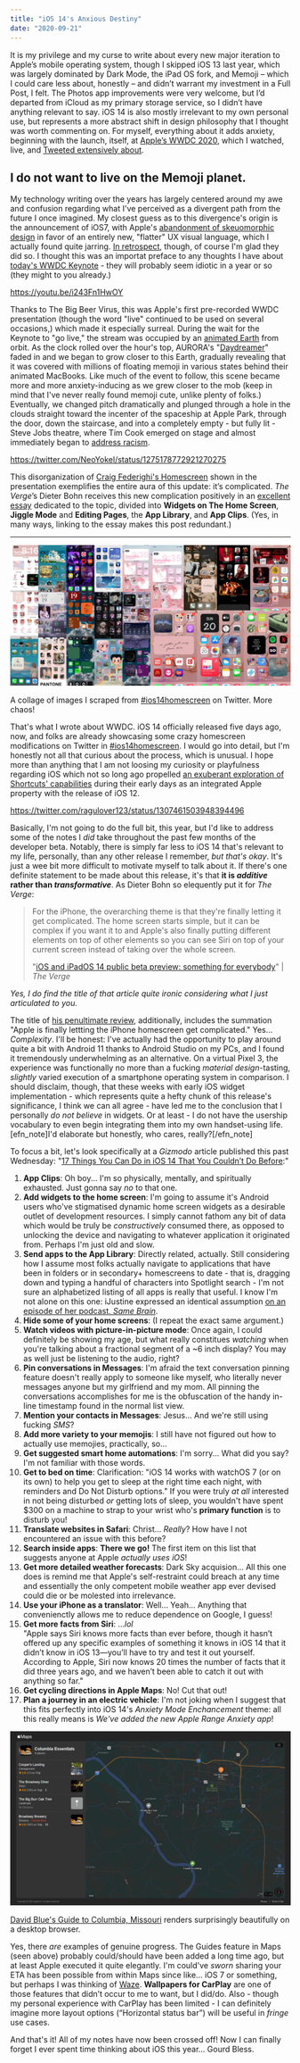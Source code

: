 ```yaml
---
title: "iOS 14's Anxious Destiny"
date: "2020-09-21"
---
```


It is my privilege and my curse to write about every new major iteration to Apple’s mobile operating system, though I skipped iOS 13 last year, which was largely dominated by Dark Mode, the iPad OS fork, and Memoji – which I could care less about, honestly – and didn’t warrant my investment in a Full Post, I felt. The Photos app improvements were very welcome, but I’d departed from iCloud as my primary storage service, so I didn’t have anything relevant to say. iOS 14 is also mostly irrelevant to my own personal use, but represents a more abstract shift in design philosophy that I thought was worth commenting on. For myself, everything about it adds anxiety, beginning with the launch, itself, at [Apple’s WWDC 2020](https://youtu.be/GEZhD3J89ZE), which I watched, live, and [Tweeted extensively about](https://twitter.com/i/events/1275137514609823751?s=20).

## I do not want to live on the Memoji planet.

My technology writing over the years has largely centered around my awe and confusion regarding what I've perceived as a divergent path from the future I once imagined. My closest guess as to this divergence's origin is the announcement of iOS7, with Apple's [abandonment of skeuomorphic design](https://www.theguardian.com/technology/shortcuts/2013/jun/12/skeuomorphism-apple-ditched-ios7) in favor of an entirely new, "flatter" UX visual language, which I actually found quite jarring. [In retrospect](https://snap.as/extratone/retrospective), though, of course I'm glad they did so. I thought this was an importat preface to any thoughts I have about [today's WWDC Keynote](https://youtu.be/GEZhD3J89ZE) - they will probably seem idiotic in a year or so (they might to you already.)

https://youtu.be/i243Fn1HwOY

Thanks to The Big Beer Virus, this was Apple's first pre-recorded WWDC presentation (though the word "live" continued to be used on several occasions,) which made it especially surreal. During the wait for the Keynote to "go live," the stream was occupied by an [animated Earth](https://twitter.com/GoncaloCdM/status/1275110234000969728) from orbit. As the clock rolled over the hour's top, AURORA's "[Daydreamer](https://song.link/us/i/1457598185)" faded in and we began to grow closer to this Earth, gradually revealing that it was covered with millions of floating memoji in various states behind their animated MacBooks. Like much of the event to follow, this scene became more and more anxiety-inducing as we grew closer to the mob (keep in mind that I've never really found memoji cute, unlike plenty of folks.) Eventually, we changed pitch dramatically and plunged through a hole in the clouds straight toward the incenter of the spaceship at Apple Park, through the door, down the staircase, and into a completely empty - but fully lit - Steve Jobs theatre, where Tim Cook emerged on stage and almost immediately began to [address racism](https://www.inputmag.com/tech/apple-wwdc-virtual-event-tim-cook-addresses-black-lives-matter-racism).

https://twitter.com/NeoYokel/status/1275178772921270275

This disorganization of [Craig Federighi's Homescreen](https://twitter.com/NeoYokel/status/1275178772921270275) shown in the presentation exemplifies the entire aura of this update: it’s complicated. _The Verge_’s Dieter Bohn receives this new complication positively in an [excellent essay](https://www.theverge.com/2020/6/24/21299924/ios-14-iphone-wwdc-2020-apple-home-screen-widgets-app-library-clips-pages-complexity) dedicated to the topic, divided into **Widgets on The Home Screen**, **Jiggle Mode** and **Editing Pages**, the **App Library**, and **App Clips**. (Yes, in many ways, linking to the essay makes this post redundant.)

* * *

![](images/iOS-14-Homescreen-Twiter-Collage-scaled.jpg)

A collage of images I scraped from [#ios14homescreen](https://twitter.com/search?q=%23ios14homescreen&src=typeahead_click&f=image) on Twitter. More chaos!

That's what I wrote about WWDC. iOS 14 officially released five days ago, now, and folks are already showcasing some crazy homescreen modifications on Twitter in [#ios14homescreen](https://twitter.com/search?q=%23ios14homescreen&src=typeahead_click&f=image). I would go into detail, but I'm honestly not all that curious about the process, which is unusual. I hope more than anything that I am not loosing my curiosity or playfulness regarding iOS which not so long ago propelled [an exuberant exploration of Shortcuts' capabilities](https://bilge.world/siri-shortcuts-ios12-review) during their early days as an integrated Apple property with the release of iOS 12.

https://twitter.com/ragulover123/status/1307461503948394496

Basically, I'm not going to do the full bit, this year, but I'd like to address some of the notes I _did_ take throughout the past few months of the developer beta. Notably, there is simply far less to iOS 14 that's relevant to my life, personally, than any other release I remember, _but that's okay_. It's just a wee bit more difficult to motivate myself to talk about it. If there's one definite statement to be made about this release, it's that **it is _additive_ rather than _transformative_**. As Dieter Bohn so elequently put it for _The Verge_:

> For the iPhone, the overarching theme is that they're finally letting it get complicated. The home screen starts simple, but it can be complex if you want it to and Apple's also finally putting different elements on top of other elements so you can see Siri on top of your current screen instead of taking over the whole screen.
> 
> "[iOS and iPadOS 14 public beta preview: something for everybody](https://www.theverge.com/21317904/ios-ipados-14-public-beta-preview-scribble-home-screen-widgets-apple-maps)" | _The Verge_

_Yes, I do find the title of that article quite ironic considering what I just articulated to you._

The title of [his penultimate review](https://www.theverge.com/2020/6/24/21299924/ios-14-iphone-wwdc-2020-apple-home-screen-widgets-app-library-clips-pages-complexity), additionally, includes the summation "Apple is finally lettting the iPhone homescreen get complicated." Yes... _Complexity_. I'll be honest: I've actually had the opportunity to play around quite a bit with Android 11 thanks to Android Studio on my PCs, and I found it tremendously underwhelming as an alternative. On a virtual Pixel 3, the experience was functionally no more than a fucking _material design_\-tasting, _slightly_ varied execution of a smartphone operating system in comparison. I should disclaim, though, that these weeks with early iOS widget implementation - which represents quite a hefty chunk of this release's significance, I think we can all agree - have led me to the conclusion that I personally _do not believe_ in widgets. Or at least - I do not have the usership vocabulary to even begin integrating them into my own handset-using life.\[efn\_note\]I'd elaborate but honestly, who cares, really?\[/efn\_note\]

To focus a bit, let's look specifically at a _Gizmodo_ article published this past Wednesday: "[17 Things You Can Do in iOS 14 That You Couldn’t Do Before](https://gizmodo.com/17-things-you-can-do-in-ios-14-that-you-couldn-t-do-bef-1844975020):"

1. **App Clips**: Oh boy... I'm so physically, mentally, and spiritually exhausted. Just gonna say _no_ to that one.
2. **Add widgets to the home screen**: I'm going to assume it's Android users who've stigmatised dynamic home screen widgets as a desirable outlet of development resources. I simply cannot fathom any bit of data which would be truly be _constructively_ consumed there, as opposed to unlocking the device and navigating to whatever application it originated from. Perhaps I'm just old and slow.
3. **Send apps to the App Library**: Directly related, actually. Still considering how I assume most folks actually navigate to applications that have been in folders or in secondary+ homescreens to date - that is, dragging down and typing a handful of characters into Spotlight search - I'm not sure an alphabetized listing of all apps is really that useful. I know I'm not alone on this one: iJustine expressed an identical assumption [on an episode of her podcast, _Same Brain_](https://anchor.fm/samebrain/episodes/WWDC-Rumors--PS5-hype-and-Animal-Crossing-efmf8f).
4. **Hide some of your home screens**: (I repeat the exact same argument.)
5. **Watch videos with picture-in-picture mode**: Once again, I could definitely be showing my age, but what really constitues _watching_ when you're talking about a fractional segment of a ~6 inch display? You may as well just be listening to the audio, right?
6. **Pin conversations in Messages**: I'm afraid the text conversation pinning feature doesn't really apply to someone like myself, who literally never messages anyone but my girlfriend and my mom. All pinning the conversations accomplishes for me is the obfuscation of the handy in-line timestamp found in the normal list view.
7. **Mention your contacts in Messages**: Jesus... And we're still using fucking _SMS_?
8. **Add more variety to your memojis**: I still have not figured out how to actually use memojies, practically, so...
9. **Get suggested smart home automations**: I'm sorry... What did you say? I'm not familiar with those words.
10. **Get to bed on time**: Clarification: "iOS 14 works with watchOS 7 (or on its own) to help you get to sleep at the right time each night, with reminders and Do Not Disturb options." If you were truly _at all_ interested in not being disturbed _or_ getting lots of sleep, you wouldn't have spent $300 on a machine to strap to your wrist who's **primary function** is to disturb you!
11. **Translate websites in Safari**: Christ... _Really_? How have I not encountered an issue with this before?
12. **Search inside apps**: **There we go!** The first item on this list that suggests anyone at Apple _actually uses iOS_!
13. **Get more detailed weather forecasts**: Dark Sky acquision... All this one does is remind me that Apple's self-restraint could breach at any time and essentially the only competent mobile weather app ever devised could die or be molested into irrelevance.
14. **Use your iPhone as a translator**: Well... Yeah... Anything that convenienctly allows me to reduce dependence on Google, I guess!
15. **Get more facts from Siri**: ..._lol_  
    "Apple says Siri knows more facts than ever before, though it hasn’t offered up any specific examples of something it knows in iOS 14 that it didn’t know in iOS 13—you’ll have to try and test it out yourself. According to Apple, Siri now knows 20 times the number of facts that it did three years ago, and we haven’t been able to catch it out with anything so far."
16. **Get cycling directions in Apple Maps**: No! Cut that out!
17. **Plan a journey in an electric vehicle**: I'm not joking when I suggest that this fits perfectly into iOS 14's _Anxiety Mode Enchancement_ theme: all this really means is _We've added the new Apple Range Anxiety app_!

[![](images/Apple-Maps-Guide-on-The-Web.png)](https://guides.apple.com/?ug=ChNDb2x1bWJpYSBFc3NlbnRpYWxzEg0Irk0Q9afRyfG15J1VEg4Irk0QjZS24KKtt%2FaIARINCK5NEM3DzPio6eW5bxINCK5NEIiv4bu1z92nCA%3D%3D)

[David Blue's Guide to Columbia, Missouri](https://davidblue.wtf/columbiaguide) renders surprisingly beautifully on a desktop browser.

Yes, there _are_ examples of genuine progress. The Guides feature in Maps (seen above) probably could/should have been added a long time ago, but at least Apple executed it quite elegantly. I'm could've _sworn_ sharing your ETA has been possible from within Maps since like... iOS 7 or something, but perhaps I was thinking of [Waze](https://apps.apple.com/us/app/waze-navigation-live-traffic/id323229106). **Wallpapers for CarPlay** are one of those features that didn’t occur to me to want, but I did/do. Also - though my personal experience with CarPlay has been limited - I can definitely imagine more layout options (“Horizontal status bar”) will be useful in _fringe_ use cases.

And that's it! All of my notes have now been crossed off! Now I can finally forget I ever spent time thinking about iOS this year... Gourd Bless.
